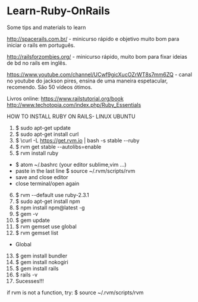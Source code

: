 # Learn-Ruby-OnRails

Some tips and materials to learn


http://spacerails.com.br/ - minicurso rápido e objetivo muito bom para iniciar o rails em português.

http://railsforzombies.org/ - minicurso rápido, muito bom para fixar ideias de bd no rails em inglês.

https://www.youtube.com/channel/UCwf9gicXucOZrWT8s7mm6ZQ - canal no youtube do jackson pires, ensina de uma maneira espetacular, recomendo. São 50 vídeos ótimos.

Livros online:
https://www.railstutorial.org/book
http://www.techotopia.com/index.php/Ruby_Essentials


HOW TO INSTALL RUBY ON RAILS- LINUX UBUNTU

1. $ sudo apt-get update
2. $ sudo apt-get install curl
3. $ \curl -L https://get.rvm.io | bash -s stable --ruby
4. $ rvm get stable --autolibs=enable
5. $ rvm install ruby
  - $ atom ~/.bashrc (your editor sublime,vim ...)
  - paste in the last line $ source ~/.rvm/scripts/rvm
  - save and close editor
  - close terminal/open again
6. $ rvm --default use ruby-2.3.1
7. $ sudo apt-get install npm
8. $ npm install npm@latest -g
9. $ gem -v
10. $ gem update
11. $ rvm gemset use global
12. $ rvm gemset list
   - Global
13. $ gem install bundler
14. $ gem install nokogiri
15. $ gem install rails
16. $ rails -v
17. Sucesses!!!

if rvm is not a function, try: $ source ~/.rvm/scripts/rvm
